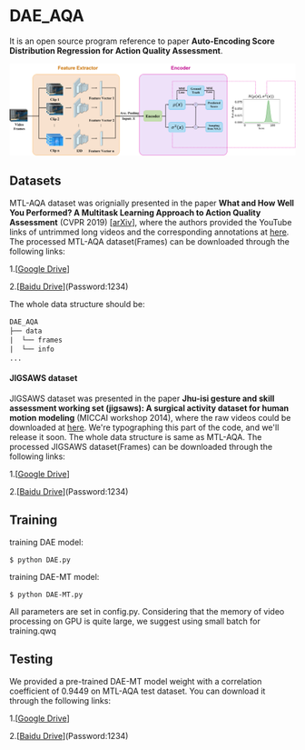 # DAE_AQA
It is an open source program reference to paper **Auto-Encoding Score Distribution Regression for Action Quality Assessment**.

 ![DAE Structure](Fig/Structure.png)

 
## Datasets
MTL-AQA dataset was orignially presented in the paper __What and How Well You Performed? A Multitask Learning Approach to Action Quality Assessment__ (CVPR 2019) \[[arXiv](https://arxiv.org/abs/1904.04346)\], where the authors provided the YouTube links of untrimmed long videos and the corresponding annotations at [here](https://github.com/ParitoshParmar/MTL-AQA/tree/master/MTL-AQA_dataset_release). The processed MTL-AQA dataset(Frames) can be downloaded through the following links:

1.[[Google Drive](https://drive.google.com/file/d/)]

2.[[Baidu Drive](https://pan.baidu.com/s/)](Password:1234)

The whole data structure should be:
```
DAE_AQA
├── data
|  └── frames
|  └── info
...
```
#### JIGSAWS dataset
JIGSAWS dataset was presented in the paper __Jhu-isi gesture and skill assessment working set (jigsaws): A surgical activity dataset for human motion modeling__ (MICCAI workshop 2014), where the raw videos could be downloaded at [here](https://cirl.lcsr.jhu.edu/research/hmm/datasets/jigsaws_release/). We're typographing this part of the code, and we'll release it soon. The whole data structure is same as MTL-AQA. The processed JIGSAWS dataset(Frames) can be downloaded through the following links:

1.[[Google Drive](https://drive.google.com/file/d/)]

2.[[Baidu Drive](https://pan.baidu.com/s/)](Password:1234)

## Training

training DAE model:
~~~shell
$ python DAE.py
~~~

training DAE-MT model:
~~~shell
$ python DAE-MT.py
~~~

All parameters are set in config.py. Considering that the memory of video processing on GPU is quite large, we suggest using small batch for training.qwq

## Testing

We provided a pre-trained DAE-MT model weight with a correlation coefficient of 0.9449 on MTL-AQA test dataset. You can download it through the following links:

1.[[Google Drive](https://drive.google.com/file/d/)]

2.[[Baidu Drive](https://pan.baidu.com/s/)](Password:1234)

